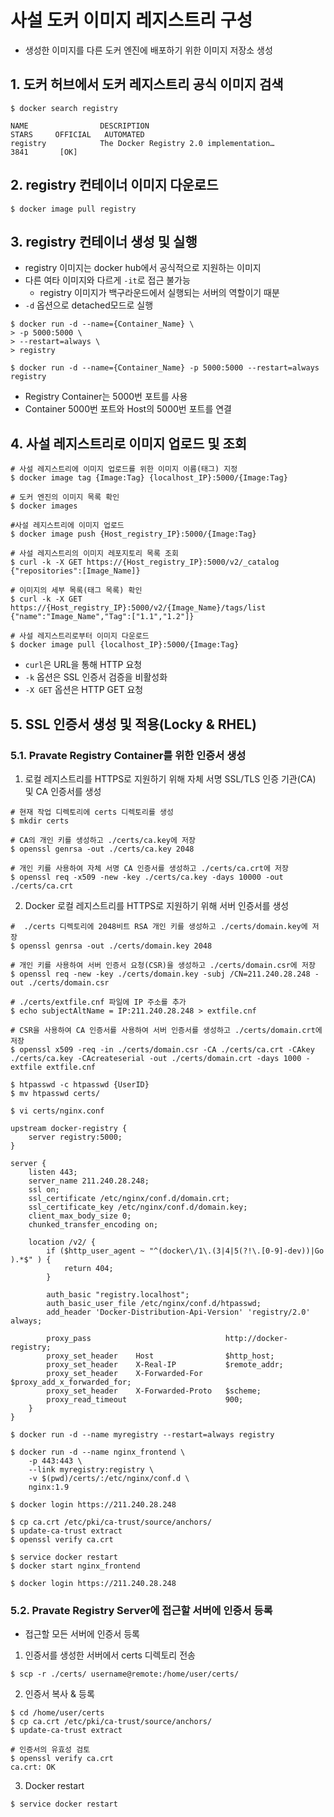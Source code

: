 # 사설 도커 이미지 레지스트리 구성
- 생성한 이미지를 다른 도커 엔진에 배포하기 위한 이미지 저장소 생성

## 1. 도커 허브에서 도커 레지스트리 공식 이미지 검색

```shell
$ docker search registry

NAME                DESCRIPTION                                      STARS     OFFICIAL   AUTOMATED
registry            The Docker Registry 2.0 implementation…           3841       [OK]   
```

## 2. registry 컨테이너 이미지 다운로드

```shell
$ docker image pull registry
```

## 3. registry 컨테이너 생성 및 실행 
- registry 이미지는 docker hub에서 공식적으로 지원하는 이미지
- 다른 여타 이미지와 다르게 `-it`로 접근 불가능
    - registry 이미지가 백구라운드에서 실행되는 서버의 역할이기 때분
- `-d` 옵션으로 detached모드로 실행

```shell
$ docker run -d --name={Container_Name} \
> -p 5000:5000 \
> --restart=always \
> registry

$ docker run -d --name={Container_Name} -p 5000:5000 --restart=always registry
```
 - Registry Container는 5000번 포트를 사용
 - Container 5000번 포트와 Host의 5000번 포트를 연결

## 4. 사설 레지스트리로 이미지 업로드 및 조회
```shell
# 사설 레지스트리에 이미지 업로드를 위한 이미지 이름(태그) 지정
$ docker image tag {Image:Tag} {localhost_IP}:5000/{Image:Tag}

# 도커 엔진의 이미지 목록 확인
$ docker images

#사설 레지스트리에 이미지 업로드
$ docker image push {Host_registry_IP}:5000/{Image:Tag}

# 사설 레지스트리의 이미지 레포지토리 목록 조회
$ curl -k -X GET https://{Host_registry_IP}:5000/v2/_catalog
{"repositories":[Image_Name]}

# 이미지의 세부 목록(태그 목록) 확인
$ curl -k -X GET https://{Host_registry_IP}:5000/v2/{Image_Name}/tags/list
{"name":"Image_Name","Tag":["1.1","1.2"]}

# 사설 레지스트리로부터 이미지 다운로드
$ docker image pull {localhost_IP}:5000/{Image:Tag}
```

- `curl`은 URL을 통해 HTTP 요청
- `-k` 옵션은 SSL 인증서 검증을 비활성화
- `-X GET` 옵션은 HTTP GET 요청


## 5. SSL 인증서 생성 및 적용(Locky & RHEL)
### 5.1. Pravate Registry Container를 위한 인증서 생성

1. 로컬 레지스트리를 HTTPS로 지원하기 위해 자체 서명 SSL/TLS 인증 기관(CA) 및 CA 인증서를 생성
```shell
# 현재 작업 디렉토리에 certs 디렉토리를 생성
$ mkdir certs

# CA의 개인 키를 생성하고 ./certs/ca.key에 저장
$ openssl genrsa -out ./certs/ca.key 2048

# 개인 키를 사용하여 자체 서명 CA 인증서를 생성하고 ./certs/ca.crt에 저장
$ openssl req -x509 -new -key ./certs/ca.key -days 10000 -out ./certs/ca.crt
```

2.  Docker 로컬 레지스트리를 HTTPS로 지원하기 위해 서버 인증서를 생성
```shell
#  ./certs 디렉토리에 2048비트 RSA 개인 키를 생성하고 ./certs/domain.key에 저장
$ openssl genrsa -out ./certs/domain.key 2048

# 개인 키를 사용하여 서버 인증서 요청(CSR)을 생성하고 ./certs/domain.csr에 저장
$ openssl req -new -key ./certs/domain.key -subj /CN=211.240.28.248 -out ./certs/domain.csr

# ./certs/extfile.cnf 파일에 IP 주소를 추가
$ echo subjectAltName = IP:211.240.28.248 > extfile.cnf

# CSR을 사용하여 CA 인증서를 사용하여 서버 인증서를 생성하고 ./certs/domain.crt에 저장
$ openssl x509 -req -in ./certs/domain.csr -CA ./certs/ca.crt -CAkey ./certs/ca.key -CAcreateserial -out ./certs/domain.crt -days 1000 -extfile extfile.cnf
```
 
```shell
$ htpasswd -c htpasswd {UserID}
$ mv htpasswd certs/
```

```shell
$ vi certs/nginx.conf

upstream docker-registry {
    server registry:5000;
}
 
server {
    listen 443;
    server_name 211.240.28.248;
    ssl on;
    ssl_certificate /etc/nginx/conf.d/domain.crt;
    ssl_certificate_key /etc/nginx/conf.d/domain.key;
    client_max_body_size 0;
    chunked_transfer_encoding on;
    
    location /v2/ {
    	if ($http_user_agent ~ "^(docker\/1\.(3|4|5(?!\.[0-9]-dev))|Go ).*$" ) {
        	return 404;
        }
        
        auth_basic "registry.localhost";
        auth_basic_user_file /etc/nginx/conf.d/htpasswd;
        add_header 'Docker-Distribution-Api-Version' 'registry/2.0' always;
        
        proxy_pass								http://docker-registry;
        proxy_set_header	Host				$http_host;
        proxy_set_header	X-Real-IP			$remote_addr;
        proxy_set_header	X-Forwarded-For		$proxy_add_x_forwarded_for;
        proxy_set_header	X-Forwarded-Proto	$scheme;
        proxy_read_timeout						900;
    }
}
```

```shell
$ docker run -d --name myregistry --restart=always registry
```

```shell
$ docker run -d --name nginx_frontend \
    -p 443:443 \
    --link myregistry:registry \
    -v $(pwd)/certs/:/etc/nginx/conf.d \
    nginx:1.9
```

```shell
$ docker login https://211.240.28.248
 
$ cp ca.crt /etc/pki/ca-trust/source/anchors/
$ update-ca-trust extract
$ openssl verify ca.crt
 
$ service docker restart
$ docker start nginx_frontend
 
$ docker login https://211.240.28.248
```

### 5.2. Pravate Registry Server에 접근할 서버에 인증서 등록
- 접근할 모든 서버에 인증서 등록

1. 인증서를 생성한 서버에서 certs 디렉토리 전송
```shell
$ scp -r ./certs/ username@remote:/home/user/certs/
```

2. 인증서 복사 & 등록
```shell
$ cd /home/user/certs
$ cp ca.crt /etc/pki/ca-trust/source/anchors/
$ update-ca-trust extract

# 인증서의 유효성 검토
$ openssl verify ca.crt
ca.crt: OK
```

3. Docker restart
```shell
$ service docker restart
```


